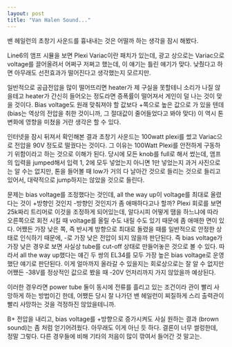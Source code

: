 ```yaml
---
layout: post
title: "Van Halen Sound..."
---
```


밴 헤일런의 초창기 사운드를 흉내내는 것은 어떨까 하는 생각을 잠시 해봤다.


Line6의 앰프 시뮬을 보면 Plexi Variac이란 패치가 있는데, 광고 상으로는 Variac으로 voltage를 끌어올려서 어쩌구 저쩌고 했는데, 이 얘기는 틀린 얘기가 맞다. 낮췄다고 하면 아무래도 선전효과가 떨어진다고 생각했는지 모르지만.


일반적으로 공급전압을 많이 떨어뜨리면 heater가 제 구실을 못할테니 소리가 나질 않을테고 heater가 간신히 들어오는 정도라면 증폭률이 떨어져서 게인이 덜 나는 것이 맞을 것이다. Bias voltage도 원래 맞춰져야 할 값보다 +쪽으로 높은 값으로 가 있을 텐데 (bias는 역상의 전압을 취한 것이니까, 그 절대값이 줄어들었다고 봐야 맞다) 이 역시 톤 변화에 영향을 미쳤을 거란 생각은 할 수 있다.


인터넷을 잠시 뒤져서 확인해본 결과 초창기 사운드는 100watt plexi를 썼고 Variac으로 전압을 90V 정도로 떨궜다는 것이다. 그 이유는 100Watt Plexi를 안전하게 구동하기 위함이라고 하는 것으로 이해가 된다. 당시에 모든 knob를 full로 해서 썼는데, 앰프의 입력을 jumped해서 입력 1, 2에 모두 넣었는지 아니면 1만 넣었는지 과거 사진으로는 알 수는 없지만, 톤을 들어볼 때 low가 거의 다 날아간 것으로 들리는 것으로 들리고 있어서, 대략적으로 jump하지는 않았을 것으로 들린다. 


문제는 bias voltage를 조정했다는 것인데, all the way up이 voltage를 최대로 올렸다는 것이 +방향인 것인지 -방향인 것인지가 좀 애매하다고나 할까? Plexi 회로를 보면 25k짜리 트리머로 이것을 조정하게 되어있는데, 알다시피 어떻게 땜을 하느냐에 따라 오른쪽으로 회전 시킬 때 voltage를 올릴 수도 내릴 수도 있기 때문에 좀 애매한 면이 있다. 어쨌든 가장 낮은 쪽, 즉 반시계 방향으로 최대로 돌렸을 때를 일반적으로 안정한 상태로 인식하기 때문에, -로 가장 낮은 전압이 되지 않을까 판단된다. 즉 bias voltage가 가장 낮은 경우로 보면 사실상 tube를 cut-off 상태로 만들어놓은 것으로 볼 수 있다. 따라서 all the way up했다는 얘긴 두 쌍의 EL34를 모두 가장 높은 bias voltage로 운영했단 얘기로 판단된다. 이게 얼마까지 올라갈 수 있을지는 회로상으로는 잘 알 수 없지만 어쨌든 -38V를 정상적인 값으로 봤을 때 -20V 언저리까지 가지 않았을까 예상된다.


이러한 경우라면 power tube 둘이 동시에 전류를 흘리고 있는 조건이라 관이 빨리 사망하게 하는 방법이긴 한데, 어쨌든 당시 잘 나가던 밴 헤일런이 찌질하게 스리 출력관이 빨리 사망하는 것을 걱정하진 않았을테니까.


B+ 전압을 내리고, bias voltage를 +방향으로 증가시켜도 사실 원하는 결과 (brown sound)는 좀 처럼 얻기어려웠다. 아무래도 이게 아닌 듯 하다. 결론이 너무 썰렁한데, 정말 그렇다. 다른 경우들에 비해 기타의 저음이 많이 깎여서 들어간 것 말고는.




 


